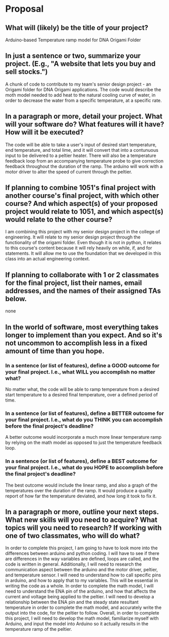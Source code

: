 # Proposal

## What will (likely) be the title of your project?

Arduino-based Temperature ramp model for DNA Origami Folder

## In just a sentence or two, summarize your project. (E.g., "A website that lets you buy and sell stocks.")

A chunk of code to contribute to my team's senior design project - an Origami folder for DNA Origami applications. The code would describe the moth model needed to add heat to the natural cooling curve of water, in order to decrease the water from a specific temperature, at a specific rate. 

## In a paragraph or more, detail your project. What will your software do? What features will it have? How will it be executed?

The code will be able to take a user's input of desired start temperature, end temperature, and total lime, and it will convert that into a contunuous input to be delivered to a peltier heater. There  will also be a temperature feedback loop from an accompanying temperature probe to give correction feedback throughout the duration of the ramp. The arduino will work with a motor driver to alter the speed of current through the peltier.

## If planning to combine 1051's final project with another course's final project, with which other course? And which aspect(s) of your proposed project would relate to 1051, and which aspect(s) would relate to the other course?

I am combining this project with my senior design project in the college of engineering. It will relate to my senior design project through the functionality of the origami folder. Even though it is not in python, it relates to this course's content because it will rely heavily on while, if, and for statements. It will allow me to use the foundation that we developed in this class into an actual engineering context.

## If planning to collaborate with 1 or 2 classmates for the final project, list their names, email addresses, and the names of their assigned TAs below.

none

## In the world of software, most everything takes longer to implement than you expect. And so it's not uncommon to accomplish less in a fixed amount of time than you hope.

### In a sentence (or list of features), define a GOOD outcome for your final project. I.e., what WILL you accomplish no matter what?

No matter what, the code will be able to ramp temperature from a desired start temperature to a desired final temperature, over a defined period of time.

### In a sentence (or list of features), define a BETTER outcome for your final project. I.e., what do you THINK you can accomplish before the final project's deadline?

A better outcome would incorporate a much more linear temperature ramp by relying on the math model as opposed to just the temperature feedback loop.

### In a sentence (or list of features), define a BEST outcome for your final project. I.e., what do you HOPE to accomplish before the final project's deadline?

The best outcome would include the linear ramp, and also a graph of the temperatures over the duration of the ramp. It would produce a quality report of how far the temperature deviated, and how long it took to fix it.

## In a paragraph or more, outline your next steps. What new skills will you need to acquire? What topics will you need to research? If working with one of two classmates, who will do what?

In order to complete this project, I am going to have to look more into the differences between arduino and python coding. I will have to see if there are differences in the way variables are defined, loops are called, and the code is written in general. Additionally, I will need to research the communication aspect between the arduino and the motor driver, peltier, and temperature sensor. I will need to understand how to call specific pins in arduino, and how to apply that to my variables. This will be essential in writing the code as a whole. In order to complete the math model, I will need to understand the ENA pin of the arduino, and how that affects the current and voltage being applied to the peltier. I will need to develop a relationship between the ENA pin and the steady state resultant temperature in order to complete the math model, and accurately write the output into the code, for the peltier to follow. Overall, in order to complete this project, I will need to develop the math model, familiarize myself with Arduino, and input the model into Arduino so it actually results in the temperature ramp of the peltier.
